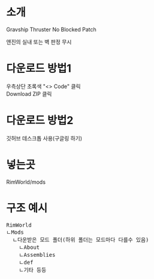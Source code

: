# 소개
Gravship Thruster No Blocked Patch
  
앤진의 실내 또는 벽 판정 무시  

# 다운로드 방법1
우측상단 초록색 "<> Code" 클릭  
Download ZIP 클릭

# 다운로드 방법2
깃허브 데스크톱 사용(구글링 하기)

# 넣는곳
RimWorld/mods

# 구조 예시  
<pre>
RimWorld  
ㄴMods  
  ㄴ다운받은 모드 폴더(하위 폴더는 모드마다 다를수 있음)  
    ㄴAbout  
    ㄴAssemblies  
    ㄴdef  
    ㄴ기타 등등  
<pre>
